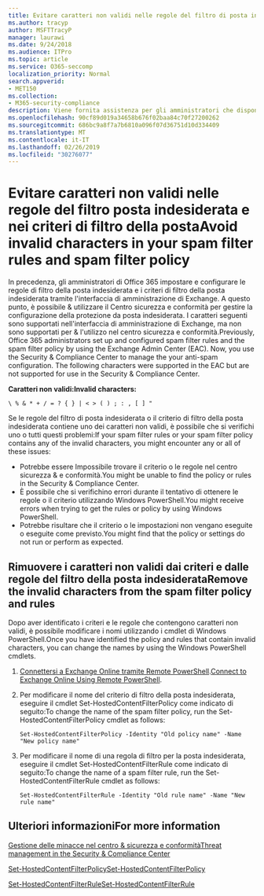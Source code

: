 ```yaml
---
title: Evitare caratteri non validi nelle regole del filtro di posta indesiderata e nel criterio filtro posta indesiderata
ms.author: tracyp
author: MSFTTracyP
manager: laurawi
ms.date: 9/24/2018
ms.audience: ITPro
ms.topic: article
ms.service: O365-seccomp
localization_priority: Normal
search.appverid:
- MET150
ms.collection:
- M365-security-compliance
description: Viene fornita assistenza per gli amministratori che dispongono di caratteri non validi nella configurazione di protezione da posta indesiderata e vengono eseguiti in &amp; problemi quando si tenta di utilizzare il Centro sicurezza e conformità.
ms.openlocfilehash: 90cf89d019a34658b676f02baa84c70f27200262
ms.sourcegitcommit: 686bc9a8f7a7b6810a096f07d36751d10d334409
ms.translationtype: MT
ms.contentlocale: it-IT
ms.lasthandoff: 02/26/2019
ms.locfileid: "30276077"
---
```

# <a name="avoid-invalid-characters-in-your-spam-filter-rules-and-spam-filter-policy"></a><span data-ttu-id="d2ad6-103">Evitare caratteri non validi nelle regole del filtro posta indesiderata e nei criteri di filtro della posta</span><span class="sxs-lookup"><span data-stu-id="d2ad6-103">Avoid invalid characters in your spam filter rules and spam filter policy</span></span> 

<span data-ttu-id="d2ad6-p101">In precedenza, gli amministratori di Office 365 impostare e configurare le regole di filtro della posta indesiderata e i criteri di filtro della posta indesiderata tramite l'interfaccia di amministrazione di Exchange. A questo punto, è possibile &amp; utilizzare il Centro sicurezza e conformità per gestire la configurazione della protezione da posta indesiderata. I caratteri seguenti sono supportati nell'interfaccia di amministrazione di Exchange, ma non sono supportati per &amp; l'utilizzo nel centro sicurezza e conformità.</span><span class="sxs-lookup"><span data-stu-id="d2ad6-p101">Previously, Office 365 administrators set up and configured spam filter rules and the spam filter policy by using the Exchange Admin Center (EAC). Now, you use the Security &amp; Compliance Center to manage the your anti-spam configuration. The following characters were supported in the EAC but are not supported for use in the Security &amp; Compliance Center.</span></span>  

<span data-ttu-id="d2ad6-107">**Caratteri non validi:**</span><span class="sxs-lookup"><span data-stu-id="d2ad6-107">**Invalid characters:**</span></span>
  
```\ % & * + / = ? { } | < > ( ) ; : , [ ] "```

<span data-ttu-id="d2ad6-108">Se le regole del filtro di posta indesiderata o il criterio di filtro della posta indesiderata contiene uno dei caratteri non validi, è possibile che si verifichi uno o tutti questi problemi:</span><span class="sxs-lookup"><span data-stu-id="d2ad6-108">If your spam filter rules or your spam filter policy contains any of the invalid characters, you might encounter any or all of these issues:</span></span>
- <span data-ttu-id="d2ad6-109">Potrebbe essere Impossibile trovare il criterio o le regole nel centro sicurezza &amp; e conformità.</span><span class="sxs-lookup"><span data-stu-id="d2ad6-109">You might be unable to find the policy or rules in the Security &amp; Compliance Center.</span></span>
- <span data-ttu-id="d2ad6-110">È possibile che si verifichino errori durante il tentativo di ottenere le regole o il criterio utilizzando Windows PowerShell.</span><span class="sxs-lookup"><span data-stu-id="d2ad6-110">You might receive errors when trying to get the rules or policy by using Windows PowerShell.</span></span>
- <span data-ttu-id="d2ad6-111">Potrebbe risultare che il criterio o le impostazioni non vengano eseguite o eseguite come previsto.</span><span class="sxs-lookup"><span data-stu-id="d2ad6-111">You might find that the policy or settings do not run or perform as expected.</span></span>

## <a name="remove-the-invalid-characters-from-the-spam-filter-policy-and-rules"></a><span data-ttu-id="d2ad6-112">Rimuovere i caratteri non validi dai criteri e dalle regole del filtro della posta indesiderata</span><span class="sxs-lookup"><span data-stu-id="d2ad6-112">Remove the invalid characters from the spam filter policy and rules</span></span>

<span data-ttu-id="d2ad6-113">Dopo aver identificato i criteri e le regole che contengono caratteri non validi, è possibile modificare i nomi utilizzando i cmdlet di Windows PowerShell.</span><span class="sxs-lookup"><span data-stu-id="d2ad6-113">Once you have identified the policy and rules that contain invalid characters, you can change the names by using the Windows PowerShell cmdlets.</span></span> 

1. <span data-ttu-id="d2ad6-114">[Connettersi a Exchange Online tramite Remote PowerShell](https://docs.microsoft.com/powershell/exchange/exchange-online/connect-to-exchange-online-powershell/connect-to-exchange-online-powershell?view=exchange-ps).</span><span class="sxs-lookup"><span data-stu-id="d2ad6-114">[Connect to Exchange Online Using Remote PowerShell](https://docs.microsoft.com/powershell/exchange/exchange-online/connect-to-exchange-online-powershell/connect-to-exchange-online-powershell?view=exchange-ps).</span></span>
    
2. <span data-ttu-id="d2ad6-115">Per modificare il nome del criterio di filtro della posta indesiderata, eseguire il cmdlet Set-HostedContentFilterPolicy come indicato di seguito:</span><span class="sxs-lookup"><span data-stu-id="d2ad6-115">To change the name of the spam filter policy, run the Set-HostedContentFilterPolicy cmdlet as follows:</span></span>
    
    ```
    Set-HostedContentFilterPolicy -Identity "Old policy name" -Name "New policy name"
    ```  

3. <span data-ttu-id="d2ad6-116">Per modificare il nome di una regola di filtro per la posta indesiderata, eseguire il cmdlet Set-HostedContentFilterRule come indicato di seguito:</span><span class="sxs-lookup"><span data-stu-id="d2ad6-116">To change the name of a spam filter rule, run the Set-HostedContentFilterRule cmdlet as follows:</span></span>
    
    ```
    Set-HostedContentFilterRule -Identity "Old rule name" -Name "New rule name"
    ```  

  
 ## <a name="for-more-information"></a><span data-ttu-id="d2ad6-117">Ulteriori informazioni</span><span class="sxs-lookup"><span data-stu-id="d2ad6-117">For more information</span></span>

[<span data-ttu-id="d2ad6-118">Gestione delle minacce nel centro &amp; sicurezza e conformità</span><span class="sxs-lookup"><span data-stu-id="d2ad6-118">Threat management in the Security &amp; Compliance Center</span></span>](threat-management.md)
  
[<span data-ttu-id="d2ad6-119">Set-HostedContentFilterPolicy</span><span class="sxs-lookup"><span data-stu-id="d2ad6-119">Set-HostedContentFilterPolicy</span></span>](https://docs.microsoft.com/powershell/module/exchange/antispam-antimalware/set-hostedcontentfilterpolicy?view=exchange-ps)

[<span data-ttu-id="d2ad6-120">Set-HostedContentFilterRule</span><span class="sxs-lookup"><span data-stu-id="d2ad6-120">Set-HostedContentFilterRule</span></span>](https://docs.microsoft.com/powershell/module/exchange/antispam-antimalware/set-hostedcontentfilterrule?view=exchange-ps)

